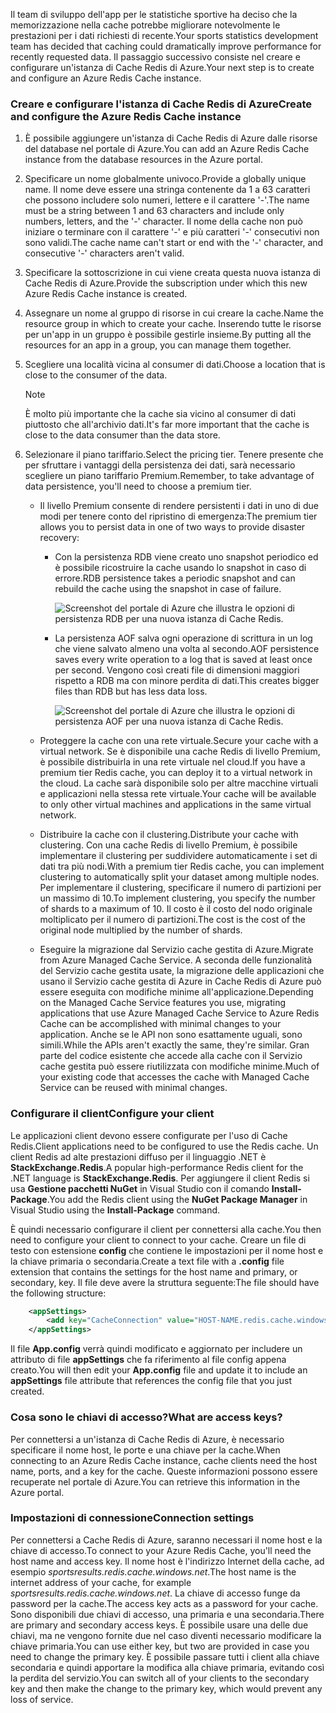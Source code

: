 <span data-ttu-id="9f897-101">Il team di sviluppo dell'app per le statistiche sportive ha deciso che la memorizzazione nella cache potrebbe migliorare notevolmente le prestazioni per i dati richiesti di recente.</span><span class="sxs-lookup"><span data-stu-id="9f897-101">Your sports statistics development team has decided that caching could dramatically improve performance for recently requested data.</span></span> <span data-ttu-id="9f897-102">Il passaggio successivo consiste nel creare e configurare un'istanza di Cache Redis di Azure.</span><span class="sxs-lookup"><span data-stu-id="9f897-102">Your next step is to create and configure an Azure Redis Cache instance.</span></span>

### <a name="create-and-configure-the-azure-redis-cache-instance"></a><span data-ttu-id="9f897-103">Creare e configurare l'istanza di Cache Redis di Azure</span><span class="sxs-lookup"><span data-stu-id="9f897-103">Create and configure the Azure Redis Cache instance</span></span>

1. <span data-ttu-id="9f897-104">È possibile aggiungere un'istanza di Cache Redis di Azure dalle risorse del database nel portale di Azure.</span><span class="sxs-lookup"><span data-stu-id="9f897-104">You can add an Azure Redis Cache instance from the database resources in the Azure portal.</span></span>

1. <span data-ttu-id="9f897-105">Specificare un nome globalmente univoco.</span><span class="sxs-lookup"><span data-stu-id="9f897-105">Provide a globally unique name.</span></span> <span data-ttu-id="9f897-106">Il nome deve essere una stringa contenente da 1 a 63 caratteri che possono includere solo numeri, lettere e il carattere '-'.</span><span class="sxs-lookup"><span data-stu-id="9f897-106">The name must be a string between 1 and 63 characters and include only numbers, letters, and the '-' character.</span></span> <span data-ttu-id="9f897-107">Il nome della cache non può iniziare o terminare con il carattere '-' e più caratteri '-' consecutivi non sono validi.</span><span class="sxs-lookup"><span data-stu-id="9f897-107">The cache name can't start or end with the '-' character, and consecutive '-' characters aren't valid.</span></span>

1. <span data-ttu-id="9f897-108">Specificare la sottoscrizione in cui viene creata questa nuova istanza di Cache Redis di Azure.</span><span class="sxs-lookup"><span data-stu-id="9f897-108">Provide the subscription under which this new Azure Redis Cache instance is created.</span></span>

1. <span data-ttu-id="9f897-109">Assegnare un nome al gruppo di risorse in cui creare la cache.</span><span class="sxs-lookup"><span data-stu-id="9f897-109">Name the resource group in which to create your cache.</span></span> <span data-ttu-id="9f897-110">Inserendo tutte le risorse per un'app in un gruppo è possibile gestirle insieme.</span><span class="sxs-lookup"><span data-stu-id="9f897-110">By putting all the resources for an app in a group, you can manage them together.</span></span>

1. <span data-ttu-id="9f897-111">Scegliere una località vicina al consumer di dati.</span><span class="sxs-lookup"><span data-stu-id="9f897-111">Choose a location that is close to the consumer of the data.</span></span>

    > [!NOTE]
    > <span data-ttu-id="9f897-112">È molto più importante che la cache sia vicino al consumer di dati piuttosto che all'archivio dati.</span><span class="sxs-lookup"><span data-stu-id="9f897-112">It's far more important that the cache is close to the data consumer than the data store.</span></span>

1. <span data-ttu-id="9f897-113">Selezionare il piano tariffario.</span><span class="sxs-lookup"><span data-stu-id="9f897-113">Select the pricing tier.</span></span> <span data-ttu-id="9f897-114">Tenere presente che per sfruttare i vantaggi della persistenza dei dati, sarà necessario scegliere un piano tariffario Premium.</span><span class="sxs-lookup"><span data-stu-id="9f897-114">Remember, to take advantage of data persistence, you'll need to choose a premium tier.</span></span>

    - <span data-ttu-id="9f897-115">Il livello Premium consente di rendere persistenti i dati in uno di due modi per tenere conto del ripristino di emergenza:</span><span class="sxs-lookup"><span data-stu-id="9f897-115">The premium tier allows you to persist data in one of two ways to provide disaster recovery:</span></span>

        - <span data-ttu-id="9f897-116">Con la persistenza RDB viene creato uno snapshot periodico ed è possibile ricostruire la cache usando lo snapshot in caso di errore.</span><span class="sxs-lookup"><span data-stu-id="9f897-116">RDB persistence takes a periodic snapshot and can rebuild the cache using the snapshot in case of failure.</span></span>

            ![Screenshot del portale di Azure che illustra le opzioni di persistenza RDB per una nuova istanza di Cache Redis.](../media/3-redis-persistence-1.png)

        - <span data-ttu-id="9f897-118">La persistenza AOF salva ogni operazione di scrittura in un log che viene salvato almeno una volta al secondo.</span><span class="sxs-lookup"><span data-stu-id="9f897-118">AOF persistence saves every write operation to a log that is saved at least once per second.</span></span> <span data-ttu-id="9f897-119">Vengono così creati file di dimensioni maggiori rispetto a RDB ma con minore perdita di dati.</span><span class="sxs-lookup"><span data-stu-id="9f897-119">This creates bigger files than RDB but has less data loss.</span></span>

            ![Screenshot del portale di Azure che illustra le opzioni di persistenza AOF per una nuova istanza di Cache Redis.](../media/3-redis-persistence-2.png)

    - <span data-ttu-id="9f897-121">Proteggere la cache con una rete virtuale.</span><span class="sxs-lookup"><span data-stu-id="9f897-121">Secure your cache with a virtual network.</span></span>
      <span data-ttu-id="9f897-122">Se è disponibile una cache Redis di livello Premium, è possibile distribuirla in una rete virtuale nel cloud.</span><span class="sxs-lookup"><span data-stu-id="9f897-122">If you have a premium tier Redis cache, you can deploy it to a virtual network in the cloud.</span></span> <span data-ttu-id="9f897-123">La cache sarà disponibile solo per altre macchine virtuali e applicazioni nella stessa rete virtuale.</span><span class="sxs-lookup"><span data-stu-id="9f897-123">Your cache will be available to only other virtual machines and applications in the same virtual network.</span></span>

    - <span data-ttu-id="9f897-124">Distribuire la cache con il clustering.</span><span class="sxs-lookup"><span data-stu-id="9f897-124">Distribute your cache with clustering.</span></span>
      <span data-ttu-id="9f897-125">Con una cache Redis di livello Premium, è possibile implementare il clustering per suddividere automaticamente i set di dati tra più nodi.</span><span class="sxs-lookup"><span data-stu-id="9f897-125">With a premium tier Redis cache, you can implement clustering to automatically split your dataset among multiple nodes.</span></span> <span data-ttu-id="9f897-126">Per implementare il clustering, specificare il numero di partizioni per un massimo di 10.</span><span class="sxs-lookup"><span data-stu-id="9f897-126">To implement clustering, you specify the number of shards to a maximum of 10.</span></span> <span data-ttu-id="9f897-127">Il costo è il costo del nodo originale moltiplicato per il numero di partizioni.</span><span class="sxs-lookup"><span data-stu-id="9f897-127">The cost is the cost of the original node multiplied by the number of shards.</span></span>

    - <span data-ttu-id="9f897-128">Eseguire la migrazione dal Servizio cache gestita di Azure.</span><span class="sxs-lookup"><span data-stu-id="9f897-128">Migrate from Azure Managed Cache Service.</span></span>
      <span data-ttu-id="9f897-129">A seconda delle funzionalità del Servizio cache gestita usate, la migrazione delle applicazioni che usano il Servizio cache gestita di Azure in Cache Redis di Azure può essere eseguita con modifiche minime all'applicazione.</span><span class="sxs-lookup"><span data-stu-id="9f897-129">Depending on the Managed Cache Service features you use, migrating applications that use Azure Managed Cache Service to Azure Redis Cache can be accomplished with minimal changes to your application.</span></span> <span data-ttu-id="9f897-130">Anche se le API non sono esattamente uguali, sono simili.</span><span class="sxs-lookup"><span data-stu-id="9f897-130">While the APIs aren't exactly the same, they're similar.</span></span> <span data-ttu-id="9f897-131">Gran parte del codice esistente che accede alla cache con il Servizio cache gestita può essere riutilizzata con modifiche minime.</span><span class="sxs-lookup"><span data-stu-id="9f897-131">Much of your existing code that accesses the cache with Managed Cache Service can be reused with minimal changes.</span></span>

### <a name="configure-your-client"></a><span data-ttu-id="9f897-132">Configurare il client</span><span class="sxs-lookup"><span data-stu-id="9f897-132">Configure your client</span></span>

<span data-ttu-id="9f897-133">Le applicazioni client devono essere configurate per l'uso di Cache Redis.</span><span class="sxs-lookup"><span data-stu-id="9f897-133">Client applications need to be configured to use the Redis cache.</span></span> <span data-ttu-id="9f897-134">Un client Redis ad alte prestazioni diffuso per il linguaggio .NET è **StackExchange.Redis**.</span><span class="sxs-lookup"><span data-stu-id="9f897-134">A popular high-performance Redis client for the .NET language is **StackExchange.Redis**.</span></span> <span data-ttu-id="9f897-135">Per aggiungere il client Redis si usa **Gestione pacchetti NuGet** in Visual Studio con il comando **Install-Package**.</span><span class="sxs-lookup"><span data-stu-id="9f897-135">You add the Redis client using the **NuGet Package Manager** in Visual Studio using the **Install-Package** command.</span></span>

<span data-ttu-id="9f897-136">È quindi necessario configurare il client per connettersi alla cache.</span><span class="sxs-lookup"><span data-stu-id="9f897-136">You then need to configure your client to connect to your cache.</span></span> <span data-ttu-id="9f897-137">Creare un file di testo con estensione **config** che contiene le impostazioni per il nome host e la chiave primaria o secondaria.</span><span class="sxs-lookup"><span data-stu-id="9f897-137">Create a text file with a **.config** file extension that contains the settings for the host name and primary, or secondary, key.</span></span> <span data-ttu-id="9f897-138">Il file deve avere la struttura seguente:</span><span class="sxs-lookup"><span data-stu-id="9f897-138">The file should have the following structure:</span></span>

```XML
    <appSettings>
        <add key="CacheConnection" value="HOST-NAME.redis.cache.windows.net,abortConnect=false,ssl=true,password=PRIMARY-KEY"/>
    </appSettings>
```

<span data-ttu-id="9f897-139">Il file **App.config** verrà quindi modificato e aggiornato per includere un attributo di file **appSettings** che fa riferimento al file config appena creato.</span><span class="sxs-lookup"><span data-stu-id="9f897-139">You will then edit your **App.config** file and update it to include an **appSettings** file attribute that references the config file that you just created.</span></span>

### <a name="what-are-access-keys"></a><span data-ttu-id="9f897-140">Cosa sono le chiavi di accesso?</span><span class="sxs-lookup"><span data-stu-id="9f897-140">What are access keys?</span></span>

<span data-ttu-id="9f897-141">Per connettersi a un'istanza di Cache Redis di Azure, è necessario specificare il nome host, le porte e una chiave per la cache.</span><span class="sxs-lookup"><span data-stu-id="9f897-141">When connecting to an Azure Redis Cache instance, cache clients need the host name, ports, and a key for the cache.</span></span> <span data-ttu-id="9f897-142">Queste informazioni possono essere recuperate nel portale di Azure.</span><span class="sxs-lookup"><span data-stu-id="9f897-142">You can retrieve this information in the Azure portal.</span></span>

### <a name="connection-settings"></a><span data-ttu-id="9f897-143">Impostazioni di connessione</span><span class="sxs-lookup"><span data-stu-id="9f897-143">Connection settings</span></span>

<span data-ttu-id="9f897-144">Per connettersi a Cache Redis di Azure, saranno necessari il nome host e la chiave di accesso.</span><span class="sxs-lookup"><span data-stu-id="9f897-144">To connect to your Azure Redis Cache, you'll need the host name and access key.</span></span> <span data-ttu-id="9f897-145">Il nome host è l'indirizzo Internet della cache, ad esempio *sportsresults.redis.cache.windows.net*.</span><span class="sxs-lookup"><span data-stu-id="9f897-145">The host name is the internet address of your cache, for example *sportsresults.redis.cache.windows.net*.</span></span> <span data-ttu-id="9f897-146">La chiave di accesso funge da password per la cache.</span><span class="sxs-lookup"><span data-stu-id="9f897-146">The access key acts as a password for your cache.</span></span> <span data-ttu-id="9f897-147">Sono disponibili due chiavi di accesso, una primaria e una secondaria.</span><span class="sxs-lookup"><span data-stu-id="9f897-147">There are primary and secondary access keys.</span></span> <span data-ttu-id="9f897-148">È possibile usare una delle due chiavi, ma ne vengono fornite due nel caso diventi necessario modificare la chiave primaria.</span><span class="sxs-lookup"><span data-stu-id="9f897-148">You can use either key, but two are provided in case you need to change the primary key.</span></span> <span data-ttu-id="9f897-149">È possibile passare tutti i client alla chiave secondaria e quindi apportare la modifica alla chiave primaria, evitando così la perdita del servizio.</span><span class="sxs-lookup"><span data-stu-id="9f897-149">You can switch all of your clients to the secondary key and then make the change to the primary key, which would prevent any loss of service.</span></span>
